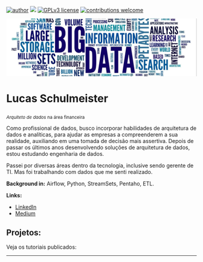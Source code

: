 [![author](https://img.shields.io/badge/author-sigmoidal-red.svg)](https://www.linkedin.com/in/carlosfab) [![](https://img.shields.io/badge/python-3.7+-blue.svg)](https://www.python.org/downloads/release/python-365/) [![GPLv3 license](https://img.shields.io/badge/License-GPLv3-blue.svg)](http://perso.crans.org/besson/LICENSE.html) [![contributions welcome](https://img.shields.io/badge/contributions-welcome-brightgreen.svg?style=flat)](https://github.com/lucasschulmeister/data_science/issues)

<p align="center">
  <img src="banner.png" >
</p>

# Lucas Schulmeister
<sub>*Arquiteto de dados* na área financeira</sub>

Como profissional de dados, busco incorporar habilidades de arquitetura de dados e analíticas, para ajudar as empresas a compreenderem a sua realidade, auxiliando em uma tomada de decisão mais assertiva. Depois de passar os últimos anos desenvolvendo soluções de arquitetura de dados, estou estudando engenharia de dados.

Passei por diversas áreas dentro da tecnologia, inclusive sendo gerente de TI. Mas foi trabalhando com dados que me senti realizado.

**Background in:** Airflow, Python, StreamSets, Pentaho, ETL.

**Links:**
* [LinkedIn](https://www.linkedin.com/in/lucasschulmeister)
* [Medium](https://medium.com/@lucas.schulmeister)


## Projetos:
Veja os tutoriais publicados:


---
